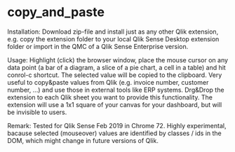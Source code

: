 # copy_and_paste

Installation:
Download zip-file and install just as any other Qlik extension, e.g. copy the extension folder to your local Qlik Sense Desktop extension folder or import in the QMC of a Qlik Sense Enterprise version.

Usage:
Highlight (click) the browser window, place the mouse cursor on any data point (a bar of a diagram, a slice of a pie chart, a cell in a table) and hit conrol-c shortcut.
The selected value will be copied to the clipboard. Very useful to copy&paste values from Qlik (e.g. invoice number, customer number, ...) and use those in external tools like ERP systems.
Drg&Drop the extension to each Qlik sheet you want to provide this functionality. The extension will use a 1x1 square of your canvas for your dashboard, but will be invisible to users.


Remark:
Tested for Qlik Sense Feb 2019 in Chrome 72. Highly experimental, bacause selected (mouseover) values are identified by classes / ids in the DOM, which might change in future versions of Qlik.
